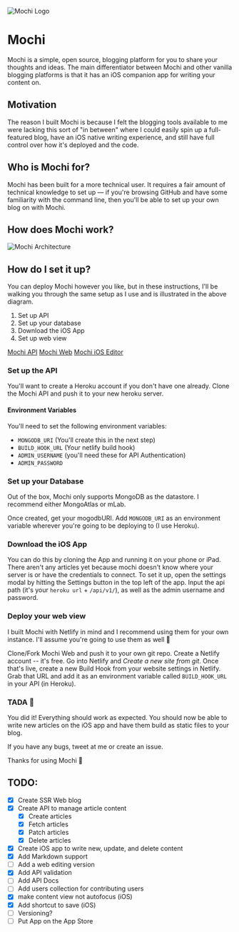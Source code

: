 ![Mochi Logo](https://user-images.githubusercontent.com/5758214/92011892-b8e1ea00-ed19-11ea-946e-347a69706e24.png)

# Mochi
Mochi is a simple, open source, blogging platform for you to share your thoughts and ideas. The main differentiator between Mochi and other vanilla blogging platforms is that it has an iOS companion app for writing your content on.

## Motivation

The reason I built Mochi is because I felt the blogging tools available to me were lacking this sort of "in between" where I could easily spin up a full-featured blog, have an iOS native writing experience, and still have full control over how it's deployed and the code.

## Who is Mochi for?

Mochi has been built for a more technical user. It requires a fair amount of technical knowledge to set up — if you're browsing GitHub and have some familiarity with the command line, then you'll be able to set up your own blog on with Mochi.

## How does Mochi work?

![Mochi Architecture](https://i.imgur.com/GOZM9pn.png)

## How do I set it up?

You can deploy Mochi however you like, but in these instructions, I'll be walking you through the same setup as I use and is illustrated in the above diagram.

1. Set up API
2. Set up your database
3. Download the iOS App
4. Set up web view

[Mochi API](https://github.com/brandonmowat/Mochi-API)
[Mochi Web](https://github.com/brandonmowat/mochi-web)
[Mochi iOS Editor](https://github.com/brandonmowat/Mochi-iOS)

### Set up the API

You'll want to create a Heroku account if you don't have one already. Clone the Mochi API and push it to your new heroku server.

#### Environment Variables

You'll need to set the following environment variables:
- `MONGODB_URI` (You'll create this in the next step)
- `BUILD_HOOK_URL` (Your netlify build hook)
- `ADMIN_USERNAME` (you'll need these for API Authentication)
- `ADMIN_PASSWORD`

### Set up your Database

Out of the box, Mochi only supports MongoDB as the datastore. I recommend either MongoAtlas or mLab.

Once created, get your mogodbURI. Add `MONGODB_URI` as an environment variable wherever you're going to be deploying to (I use Heroku).

### Download the iOS App

You can do this by cloning the App and running it on your phone or iPad. There aren't any articles yet because mochi doesn't know where your server is or have the credentials to connect. To set it up, open the settings modal by hitting the Settings button in the top left of the app. Input the api path (it's your `heroku url` + `/api/v1/`), as well as the admin username and password.

### Deploy your web view

I built Mochi with Netlify in mind and I recommend using them for your own instance. I'll assume you're going to use them as well 

Clone/Fork Mochi Web and push it to your own git repo. Create a Netlify account -- it's free. Go into Netlify and _Create a new site from git_. Once that's live, create a new Build Hook from your website settings in Netlify. Grab that URL and add it as an environment variable called `BUILD_HOOK_URL` in your API (in Heroku).

### TADA 

You did it! Everything should work as expected. You should now be able to write new articles on the iOS app and have them build as static files to your blog.

If you have any bugs, tweet at me or create an issue.

Thanks for using Mochi 

## TODO:

- [x]  Create SSR Web blog
- [x]  Create API to manage article content
    - [x]  Create articles
    - [x]  Fetch articles
    - [x]  Patch articles
    - [x]  Delete articles
- [x]  Create iOS app to write new, update, and delete content
- [x]  Add Markdown support
- [ ]  Add a web editing version
- [x]  Add API validation
- [ ]  Add API Docs
- [ ]  Add users collection for contributing users
- [x]  make content view not autofocus (iOS)
- [x]  Add shortcut to save (iOS)
- [ ]  Versioning?
- [ ]  Put App on the App Store
